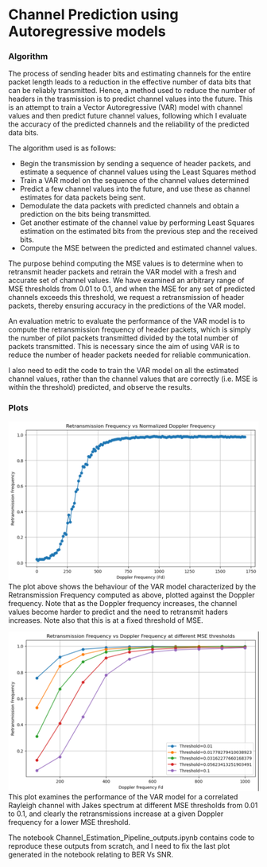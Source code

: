 # Channel Prediction using Autoregressive models
### Algorithm 
The process of sending header bits and estimating channels for the entire packet length leads to a reduction in the effective number of data bits that can be reliably transmitted. Hence, a method used to reduce the number of headers in the trasmission is to predict channel values into the future. 
This is an attempt to train a Vector Autoregressive (VAR) model with channel values and then predict future channel values, following which I evaluate the accuracy of the predicted channels and the reliability of the predicted data bits. 

The algorithm used is as follows:
* Begin the transmission by sending a sequence of header packets, and estimate a sequence of channel values using the Least Squares method
* Train a VAR model on the sequence of the channel values determined
* Predict a few channel values into the future, and use these as channel estimates for data packets being sent.
* Demodulate the data packets with predicted channels and obtain a prediction on the bits being transmitted.
* Get another estimate of the channel value by performing Least Squares estimation on the estimated bits from the previous step and the received bits.
* Compute the MSE between the predicted and estimated channel values.

The purpose behind computing the MSE values is to determine when to retransmit header packets and retrain the VAR model with a fresh and accurate set of channel values. We have examined an arbitrary range of MSE thresholds from 0.01 to 0.1, and when the MSE for any set of predicted channels exceeds this threshold, we request a retransmission of header packets, thereby ensuring accuracy in the predictions of the VAR model. 

An evaluation metric to evaluate the performance of the VAR model is to compute the retransmission frequency of header packets, which is simply the number of pilot packets transmitted divided by the total number of packets transmitted. This is necessary since the aim of using VAR is to reduce the number of header packets needed for reliable communication. 

I also need to edit the code to train the VAR model on all the estimated channel values, rather than the channel values that are correctly (i.e. MSE is within the threshold) predicted, and observe the results. 

### Plots
![Retransmission Frequency](/Release/Channel%20Prediction/Retransmission_Freq_Vs_Doppler_VAR.png)
The plot above shows the behaviour of the VAR model characterized by the Retransmission Frequency computed as above, plotted against the Doppler frequency. Note that as the Doppler frequency increases, the channel values become harder to predict and the need to retransmit haders increases. Note also that this is at a fixed threshold of MSE. 

![Threshold](/Release/Channel%20Prediction/Retransmission_Freq_Vs_Doppler_VAR_Thresholds.png)
This plot examines the performance of the VAR model for a correlated Rayleigh channel with Jakes spectrum at different MSE thresholds from 0.01 to 0.1, and clearly the retransmissions increase at a given Doppler frequency for a lower MSE threshold. 

The notebook Channel_Estimation_Pipeline_outputs.ipynb contains code to reproduce these outputs from scratch, and I need to fix the last plot generated in the notebook relating to BER Vs SNR. 

